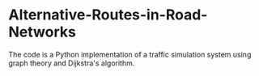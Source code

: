 # Alternative-Routes-in-Road-Networks
The code is a Python implementation of a traffic simulation system using graph theory and Dijkstra's algorithm. 

